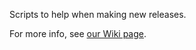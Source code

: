 Scripts to help when making new releases.

For more info, see [our Wiki page](https://github.com/RaRe-Technologies/gensim/wiki/Maintainer-page).
